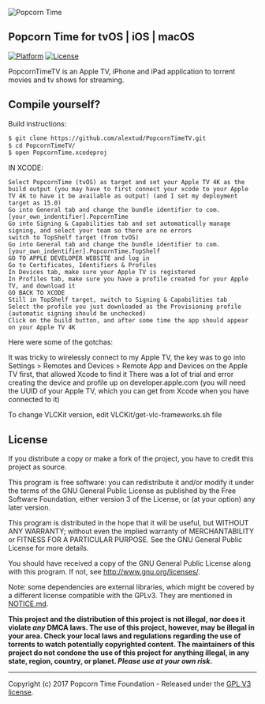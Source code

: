 <p align="left " >
  <img src="http://i.imgur.com/76RElTT.png" alt="Popcorn Time" title="Popcorn Time">
</p>

## Popcorn Time for tvOS | iOS | macOS

[![Platform](http://img.shields.io/badge/platform-iOS%20%7C%20tvOS-lightgrey.svg?style=flat)](https://github.com/PopcornTimeTV)
[![License](https://img.shields.io/badge/license-GPL_v3-373737.svg?style=flat)](https://github.com/PopcornTimeTV/PopcornTimeTV/blob/master/LICENSE.md)

PopcornTimeTV is an Apple TV, iPhone and iPad application to torrent movies and tv shows for streaming.

## Compile yourself?

Build instructions:

``` bash
$ git clone https://github.com/alextud/PopcornTimeTV.git
$ cd PopcornTimeTV/
$ open PopcornTime.xcodeproj
```

IN XCODE:

```
Select PopcornTime (tvOS) as target and set your Apple TV 4K as the build output (you may have to first connect your xcode to your Apple TV 4K to have it be available as output) (and I set my deployment target as 15.0)
Go into General tab and change the bundle identifier to com.[your_own_indentifier].PopcornTime
Go into Signing & Capabilities tab and set automatically manage signing, and select your team so there are no errors
switch to TopShelf target (from tvOS)
Go into General tab and change the bundle identifier to com.[your_own_indentifier].PopcornTime.TopShelf
GO TO APPLE DEVELOPER WEBSITE and log in
Go to Certificates, Identifiers & Profiles
In Devices tab, make sure your Apple TV is registered
In Profiles tab, make sure you have a profile created for your Apple TV, and download it
GO BACK TO XCODE
Still in TopShelf target, switch to Signing & Capabilities tab
Select the profile you just downloaded as the Provisioning profile (automatic signing should be unchecked)
Click on the build button, and after some time the app should appear on your Apple TV 4K
```

Here were some of the gotchas:

It was tricky to wirelessly connect to my Apple TV, the key was to go into Settings > Remotes and Devices > Remote App and Devices on the Apple TV first, that allowed Xcode to find it
There was a lot of trial and error creating the device and profile up on developer.apple.com (you will need the UUID of your Apple TV, which you can get from Xcode when you have connected to it)


To change VLCKit version, edit VLCKit/get-vlc-frameworks.sh file

## License

If you distribute a copy or make a fork of the project, you have to credit this project as source.

This program is free software: you can redistribute it and/or modify it under the terms of the GNU General Public License as published by the Free Software Foundation, either version 3 of the License, or (at your option) any later version.

This program is distributed in the hope that it will be useful, but WITHOUT ANY WARRANTY; without even the implied warranty of MERCHANTABILITY or FITNESS FOR A PARTICULAR PURPOSE.  See the GNU General Public License for more details.

You should have received a copy of the GNU General Public License along with this program.  If not, see http://www.gnu.org/licenses/.

Note: some dependencies are external libraries, which might be covered by a different license compatible with the GPLv3. They are mentioned in [NOTICE.md](https://github.com/PopcornTimeTV/PopcornTimeTV/blob/master/NOTICE.md).


**This project and the distribution of this project is not illegal, nor does it violate _any_ DMCA laws. The use of this project, however, may be illegal in your area. Check your local laws and regulations regarding the use of torrents to watch potentially copyrighted content. The maintainers of this project do not condone the use of this project for anything illegal, in any state, region, country, or planet. _Please use at your own risk_.**

***


Copyright (c) 2017 Popcorn Time Foundation - Released under the [GPL V3 license](https://github.com/PopcornTimeTV/PopcornTimeTV/LICENSE.md).
